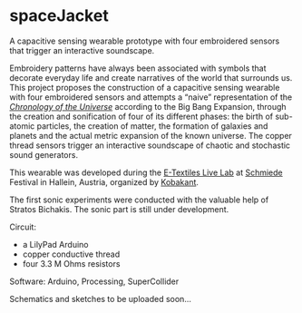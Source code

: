spaceJacket
===========

A capacitive sensing wearable prototype with four embroidered sensors that trigger an interactive soundscape.

Embroidery patterns have always been associated with symbols that decorate everyday life and create narratives of the world that surrounds us. This project proposes the construction of a capacitive sensing wearable with four embroidered sensors and attempts a “naive” representation of the <a href="http://en.wikipedia.org/wiki/Chronology_of_the_universe#mediaviewer/File:CMB_Timeline300_no_WMAP.jpg"><em>Chronology of the Universe</em></a> according to the Big Bang Expansion, through the creation and sonification of four of its different phases: the birth of sub-atomic particles, the creation of matter, the formation of galaxies and planets and the actual metric expansion of the known universe. The copper thread sensors trigger an interactive soundscape of chaotic and stochastic sound generators.

This wearable was developed during the <a href="http://www.kobakant.at/DIY/?p=4305">E-Textiles Live Lab</a> at <a href="http://schmiede.ca/">Schmiede</a> Festival in Hallein, Austria, organized by <a href="http://www.kobakant.at/">Kobakant</a>.

The first sonic experiments were conducted with the valuable help of Stratos Bichakis. The sonic part is still under development.

Circuit:
* a LilyPad Arduino
* copper conductive thread
* four 3.3 M Ohms resistors

Software: Arduino, Processing, SuperCollider

Schematics and sketches to be uploaded soon...
